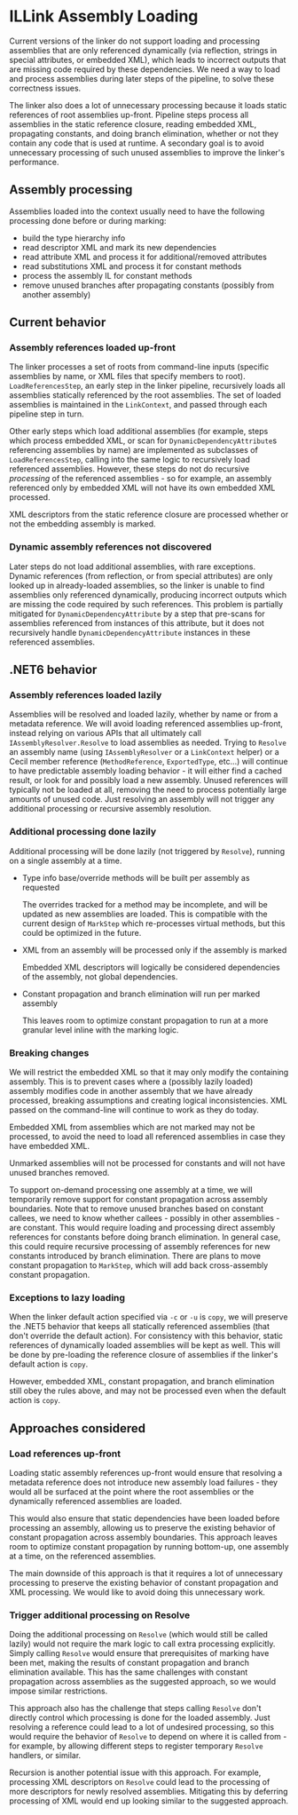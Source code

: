 # ILLink Assembly Loading

Current versions of the linker do not support loading and processing assemblies that are only referenced dynamically (via reflection, strings in special attributes, or embedded XML), which leads to incorrect outputs that are missing code required by these dependencies. We need a way to load and process assemblies during later steps of the pipeline, to solve these correctness issues.

The linker also does a lot of unnecessary processing because it loads static references of root assemblies up-front. Pipeline steps process all assemblies in the static reference closure, reading embedded XML, propagating constants, and doing branch elimination, whether or not they contain any code that is used at runtime. A secondary goal is to avoid unnecessary processing of such unused assemblies to improve the linker's performance.

## Assembly processing

Assemblies loaded into the context usually need to have the following processing done before or during marking:
- build the type hierarchy info
- read descriptor XML and mark its new dependencies
- read attribute XML and process it for additional/removed attributes
- read substitutions XML and process it for constant methods
- process the assembly IL for constant methods
- remove unused branches after propagating constants (possibly from another assembly)

## Current behavior

### Assembly references loaded up-front

The linker processes a set of roots from command-line inputs (specific assemblies by name, or XML files that specify members to root). `LoadReferencesStep`, an early step in the linker pipeline, recursively loads all assemblies statically referenced by the root assemblies. The set of loaded assemblies is maintained in the `LinkContext`, and passed through each pipeline step in turn.

Other early steps which load additional assemblies (for example, steps which process embedded XML, or scan for `DynamicDependencyAttribute`s referencing assemblies by name) are implemented as subclasses of `LoadReferencesStep`, calling into the same logic to recursively load referenced assemblies. However, these steps do not do recursive _processing_ of the referenced assemblies - so for example, an assembly referenced only by embedded XML will not have its own embedded XML processed.

XML descriptors from the static reference closure are processed whether or not the embedding assembly is marked.

### Dynamic assembly references not discovered

Later steps do not load additional assemblies, with rare exceptions. Dynamic references (from reflection, or from special attributes) are only looked up in already-loaded assemblies, so the linker is unable to find assemblies only referenced dynamically, producing incorrect outputs which are missing the code required by such references. This problem is partially mitigated for `DynamicDependencyAttribute` by a step that pre-scans for assemblies referenced from instances of this attribute, but it does not recursively handle `DynamicDependencyAttribute` instances in these referenced assemblies.

## .NET6 behavior

### Assembly references loaded lazily

Assemblies will be resolved and loaded lazily, whether by name or from a metadata reference. We will avoid loading referenced assemblies up-front, instead relying on various APIs that all ultimately call `IAssemblyResolver.Resolve` to load assemblies as needed. Trying to `Resolve` an assembly name (using `IAssemblyResolver` or a `LinkContext` helper) or a Cecil member reference (`MethodReference`, `ExportedType`, etc...) will continue to have predictable assembly loading behavior - it will either find a cached result, or look for and possibly load a new assembly. Unused references will typically not be loaded at all, removing the need to process potentially large amounts of unused code. Just resolving an assembly will not trigger any additional processing or recursive assembly resolution.

### Additional processing done lazily

Additional processing will be done lazily (not triggered by `Resolve`), running on a single assembly at a time.

- Type info base/override methods will be built per assembly as requested

  The overrides tracked for a method may be incomplete, and will be updated as new assemblies are loaded. This is compatible with the current design of `MarkStep` which re-processes virtual methods, but this could be optimized in the future.

- XML from an assembly will be processed only if the assembly is marked

  Embedded XML descriptors will logically be considered dependencies of the assembly, not global dependencies.

- Constant propagation and branch elimination will run per marked assembly

  This leaves room to optimize constant propagation to run at a more granular level inline with the marking logic.

### Breaking changes

We will restrict the embedded XML so that it may only modify the containing assembly. This is to prevent cases where a (possibly lazily loaded) assembly modifies code in another assembly that we have already processed, breaking assumptions and creating logical inconsistencies. XML passed on the command-line will continue to work as they do today.

Embedded XML from assemblies which are not marked may not be processed, to avoid the need to load all referenced assemblies in case they have embedded XML.

Unmarked assemblies will not be processed for constants and will not have unused branches removed.

To support on-demand processing one assembly at a time, we will temporarily remove support for constant propagation across assembly boundaries. Note that to remove unused branches based on constant callees, we need to know whether callees - possibly in other assemblies - are constant. This would require loading and processing direct assembly references for constants before doing branch elimination. In general case, this could require recursive processing of assembly references for new constants introduced by branch elimination. There are plans to move constant propagation to `MarkStep`, which will add back cross-assembly constant propagation. 

### Exceptions to lazy loading

When the linker default action specified via `-c` or `-u` is `copy`, we will preserve the .NET5 behavior that keeps all statically referenced assemblies (that don't override the default action). For consistency with this behavior, static references of dynamically loaded assemblies will be kept as well. This will be done by pre-loading the reference closure of assemblies if the linker's default action is `copy`.

However, embedded XML, constant propagation, and branch elimination still obey the rules above, and may not be processed even when the default action is `copy`.

## Approaches considered

### Load references up-front

Loading static assembly references up-front would ensure that resolving a metadata reference does not introduce new assembly load failures - they would all be surfaced at the point where the root assemblies or the dynamically referenced assemblies are loaded.

This would also ensure that static dependencies have been loaded before processing an assembly, allowing us to preserve the existing behavior of constant propagation across assembly boundaries. This approach leaves room to optimize constant propagation by running bottom-up, one assembly at a time, on the referenced assemblies.

The main downside of this approach is that it requires a lot of unnecessary processing to preserve the existing behavior of constant propagation and XML processing. We would like to avoid doing this unnecessary work.

### Trigger additional processing on Resolve

Doing the additional processing on `Resolve` (which would still be called lazily) would not require the mark logic to call extra processing explicitly. Simply calling `Resolve` would ensure that prerequisites of marking have been met, making the results of constant propagation and branch elimination available. This has the same challenges with constant propagation across assemblies as the suggested approach, so we would impose similar restrictions.

This approach also has the challenge that steps calling `Resolve` don't directly control which processing is done for the loaded assembly. Just resolving a reference could lead to a lot of undesired processing, so this would require the behavior of `Resolve` to depend on where it is called from - for example, by allowing different steps to register temporary `Resolve` handlers, or similar.

Recursion is another potential issue with this approach. For example, processing XML descriptors on `Resolve` could lead to the processing of more descriptors for newly resolved assemblies. Mitigating this by deferring processing of XML would end up looking similar to the suggested approach.

